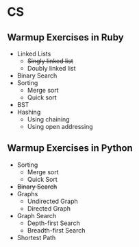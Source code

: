 # CS

## Warmup Exercises in Ruby
* Linked Lists
  * ~~Singly linked list~~
  * Doubly linked list
* Binary Search
* Sorting
  * Merge sort
  * Quick sort
* BST
* Hashing
  * Using chaining
  * Using open addressing

## Warmup Exercises in Python

* Sorting
  * Merge sort
  * Quick Sort
* ~~Binary Search~~
* Graphs
  * Undirected Graph
  * Directed Graph
* Graph Search
  * Depth-first Search
  * Breadth-first Search
* Shortest Path
